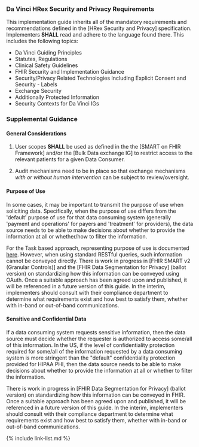 ### Da Vinci HRex Security and Privacy Requirements

This implementation guide inherits all of the mandatory requirements and recommendations defined in the [HRex Security and Privacy] specification.   Implementers **SHALL** read and adhere to the language found there. This includes the following topics:

- Da Vinci Guiding Principles
- Statutes, Regulations
- Clinical Safety Guidelines
- FHIR Security and Implementation Guidance
- Security/Privacy Related Technologies Including Explicit Consent and Security - Labels
- Exchange Security
- Additionally Protected Information
- Security Contexts for Da Vinci IGs

### Supplemental Guidance

#### General Considerations

1. User scopes **SHALL** be used as defined in the the [SMART on FHIR Framework] and/or the [Bulk Data exchange IG] to restrict access to the relevant patients for a given Data Consumer.

1. Audit mechanisms need to be in place so that exchange mechanisms *with or without human intervention* can be subject to review/oversight.

#### Purpose of Use

In some cases, it may be important to transmit the purpose of use when soliciting data.  Specifically, when the purpose of use differs from the 'default' purpose of use for that data consuming system (generally 'payment and operations' for payers and 'treatment' for providers), the data source needs to be able to make decisions about whether to provide the information at all or whether/how to filter the information.

For the Task based approach, representing purpose of use is documented [here](task-based-approach.html#purpose-of-use).  However, when using standard RESTful queries, such information cannot be conveyed directly. There is work in progress in [FHIR SMART v2 (Granular Controls)] and the [FHIR Data Segmentation for Privacy] (ballot version) on standardizing how this information can be conveyed using OAuth.  Once a suitable approach has been agreed upon and published, it will be referenced in a future version of this guide.  In the interim, implementers should consult with their compliance department to determine what requirements exist and how best to satisfy them, whether with in-band or out-of-band communications.



#### Sensitive and Confidential Data

If a data consuming system requests sensitive information, then the data source must decide whether the requester is authorized to access some/all of this information.  In the US, if the level of confidentiality protection required for some/all of the information requested by a data consuming system is more stringent than the "default" confidentiality protection provided for HIPAA PHI, then the data source needs to be able to make decisions about whether to provide the information at all or whether to filter the information.

There is work in progress in [FHIR Data Segmentation for Privacy] (ballot version) on standardizing how this information can be conveyed in FHIR. Once a suitable approach has been agreed upon and published, it will be referenced in a future version of this guide.  In the interim, implementers should consult with their compliance department to determine what requirements exist and how best to satisfy them, whether with in-band or out-of-band communications.

{% include link-list.md %}
